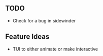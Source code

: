 ## TODO

* Check for a bug in sidewinder


## Feature Ideas

* TUI to either animate or make interactive
